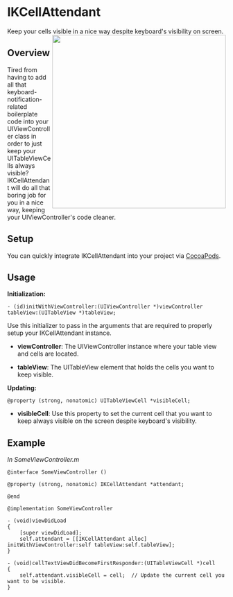 IKCellAttendant
===============
Keep your cells visible in a nice way despite keyboard's visibility on screen.
<img src="https://raw.githubusercontent.com/inaka/IKCellAttendant/master/example.gif
" align="right" style="float:right" height="400"/>

Overview
--------
Tired from having to add all that keyboard-notification-related boilerplate code into your UIViewController class in order to just keep your UITableViewCells always visible? IKCellAttendant will do all that boring job for you in a nice way, keeping your UIViewController's code cleaner.

Setup
-----
You can quickly integrate IKCellAttendant into your project via [CocoaPods](http://cocoapods.org/).

Usage
-----
__Initialization:__

`- (id)initWithViewController:(UIViewController *)viewController tableView:(UITableView *)tableView;`

Use this initializer to pass in the arguments that are required to properly setup your IKCellAttendant instance.

- __viewController__: The UIViewController instance where your table view and cells are located.

- __tableView__: The UITableView element that holds the cells you want to keep visible.

__Updating:__

`@property (strong, nonatomic) UITableViewCell *visibleCell;`

 - __visibleCell__: Use this property to set the current cell that you want to keep always visible on the screen despite keyboard's visibility.

Example
-------
_In SomeViewController.m_

```
@interface SomeViewController ()

@property (strong, nonatomic) IKCellAttendant *attendant;

@end

@implementation SomeViewController

- (void)viewDidLoad
{
    [super viewDidLoad];
    self.attendant = [[IKCellAttendant alloc] initWithViewController:self tableView:self.tableView];
}

- (void)cellTextViewDidBecomeFirstResponder:(UITableViewCell *)cell
{
    self.attendant.visibleCell = cell;	// Update the current cell you want to be visible.
}
```
